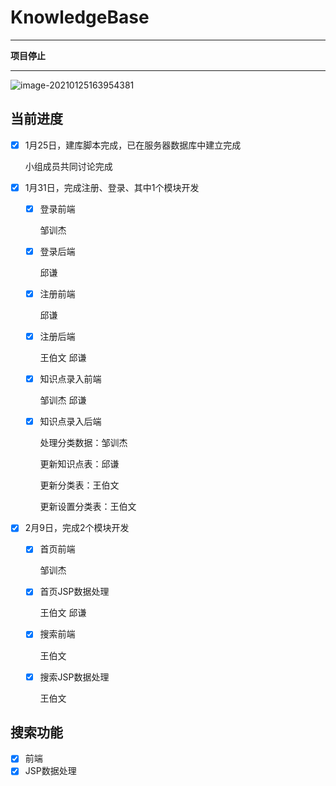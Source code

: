 # KnowledgeBase



---

**项目停止**

---

  ![image-20210125163954381](https://picbedd.oss-cn-beijing.aliyuncs.com/image-20210125163954381.png)

## 当前进度

- [x] 1月25日，建库脚本完成，已在服务器数据库中建立完成

  小组成员共同讨论完成

- [x] 1月31日，完成注册、登录、其中1个模块开发

  - [x] 登录前端

    邹训杰

  - [x] 登录后端

    邱谦

  - [x] 注册前端

    邱谦

  - [x] 注册后端

    王伯文 邱谦

  - [x] 知识点录入前端

    邹训杰 邱谦

  - [x] 知识点录入后端

    处理分类数据：邹训杰

    更新知识点表：邱谦

    更新分类表：王伯文

    更新设置分类表：王伯文

    

- [x] 2月9日，完成2个模块开发

  - [x] 首页前端

    邹训杰

  - [x] 首页JSP数据处理

    王伯文 邱谦

  - [x] 搜索前端

    王伯文
  
  - [x] 搜索JSP数据处理
  
    王伯文
## 搜索功能

- [x] 前端
- [x] JSP数据处理
